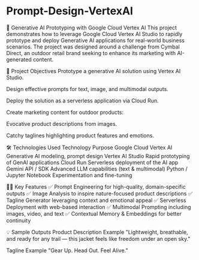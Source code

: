 # Prompt-Design-VertexAI

🚀 Generative AI Prototyping with Google Cloud Vertex AI
This project demonstrates how to leverage Google Cloud Vertex AI Studio to rapidly prototype and deploy Generative AI applications for real-world business scenarios.
The project was designed around a challenge from Cymbal Direct, an outdoor retail brand seeking to enhance its marketing with AI-generated content.

📌 Project Objectives
Prototype a generative AI solution using Vertex AI Studio.

Design effective prompts for text, image, and multimodal outputs.

Deploy the solution as a serverless application via Cloud Run.

Create marketing content for outdoor products:

Evocative product descriptions from images.

Catchy taglines highlighting product features and emotions.

🛠️ Technologies Used
Technology	Purpose
Google Cloud Vertex AI	Generative AI modeling, prompt design
Vertex AI Studio	Rapid prototyping of GenAI applications
Cloud Run	Serverless deployment of the AI app
Gemini API / SDK	Advanced LLM capabilities (text & multimodal)
Python / Jupyter Notebook	Experimentation and fine-tuning

🧑‍💻 Key Features
✅ Prompt Engineering for high-quality, domain-specific outputs
✅ Image Analysis to inspire nature-focused product descriptions
✅ Tagline Generator leveraging context and emotional appeal
✅ Serverless Deployment with web-based interaction
✅ Multimodal Prompting including images, video, and text
✅ Contextual Memory & Embeddings for better continuity

💡 Sample Outputs
Product Description Example
"Lightweight, breathable, and ready for any trail — this jacket feels like freedom under an open sky."

Tagline Example
"Gear Up. Head Out. Feel Alive."
